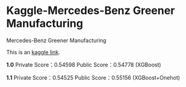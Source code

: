 # Kaggle-Mercedes-Benz Greener Manufacturing
Mercedes-Benz Greener Manufacturing

This is an [kaggle link](https://www.kaggle.com/c/mercedes-benz-greener-manufacturing/overview). 

**1.0** Private Score：0.54598 Public Score：0.54778 (XGBoost)

**1.1** Private Score：0.54525 Public Score：0.55156 (XGBoost+Onehot)
